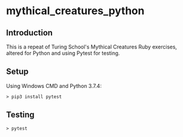 # mythical_creatures_python

## Introduction
This is a repeat of Turing School's Mythical Creatures Ruby exercises, altered for Python and using Pytest for testing.

## Setup
Using Windows CMD and Python 3.7.4:
```
> pip3 install pytest
```

## Testing
```
> pytest
```
